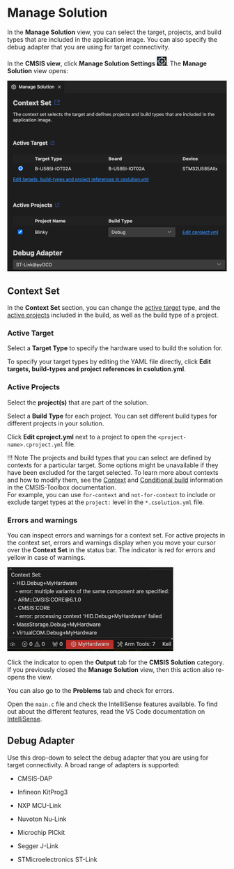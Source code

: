 # Manage Solution

In the **Manage Solution** view, you can select the target, projects, and build types that are included in the
application image. You can also specify the debug adapter that you are using for target connectivity.

In the **CMSIS view**, click **Manage Solution Settings** ![Cogwheel icon](./images/cogwheel-icon.png). The
**Manage Solution** view opens:

![Manage Solution view](./images/manage-solution-view.png)

## Context Set

In the **Context Set** section, you can change the [active target](#active-target) type, and the
[active projects](#active-projects) included in the build, as well as the build type of a project.

### Active Target

Select a **Target Type** to specify the hardware used to build the solution for.

To specify your target types by editing the YAML file directly, click
**Edit targets, build-types and project references in csolution.yml**.

### Active Projects

Select the **project(s)** that are part of the solution.

Select a **Build Type** for each project. You can set different build types for different projects in your solution.

Click **Edit cproject.yml** next to a project to open the `<project-name>.cproject.yml` file.

!!! Note
    The projects and build types that you can select are defined by contexts for a particular target. Some options
    might be unavailable if they have been excluded for the target selected. To learn more about contexts and how to
    modify them, see the
    [Context](https://github.com/Open-CMSIS-Pack/cmsis-toolbox/blob/main/docs/YML-Input-Format.md#context) and
    [Conditional build](https://github.com/Open-CMSIS-Pack/cmsis-toolbox/blob/main/docs/YML-Input-Format.md#conditional-build)
    information in the CMSIS-Toolbox documentation.  
    For example, you can use `for-context` and `not-for-context` to include or exclude target types at the `project:`
    level in the `*.csolution.yml` file.

### Errors and warnings

You can inspect errors and warnings for a context set. For active projects in the context set, errors and warnings
display when you move your cursor over the **Context Set** in the status bar. The indicator is red for errors and yellow
in case of warnings.

![Context Set errors and warnings](./images/context-set-popup.png)

Click the indicator to open the **Output** tab for the **CMSIS Solution** category. If you previously closed the
**Manage Solution** view, then this action also re-opens the view.

You can also go to the **Problems** tab and check for errors.

Open the `main.c` file and check the IntelliSense features available. To find out about the different features, read the VS Code documentation on [IntelliSense](https://code.visualstudio.com/docs/editor/intellisense).

## Debug Adapter

Use this drop-down to select the debug adapter that you are using for target connectivity. A broad range of adapters is
supported:

- CMSIS-DAP

- Infineon KitProg3

- NXP MCU-Link

- Nuvoton Nu-Link

- Microchip PICkit

- Segger J-Link

- STMicroelectronics ST-Link

